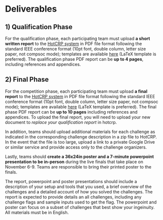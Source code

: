 # Deliverables

## 1) Qualification Phase

For the qualification phase, each participating team must upload **a short written report** to the [HotCRP system](https://hotcrp.engineering.nyu.edu/) in PDF file format following the standard IEEE conference format (10pt font, double column, letter size paper, not compsoc mode); templates are available [here](http://www.ieee.org/conferences_events/conferences/publishing/templates.html) (LaTeX template is preferred). The qualification phase PDF report can be **up to 4 pages**, including references and appendices.
## 2) Final Phase

For the competition phase, each participating team must upload **a final report** to
the [HotCRP system](https://hotcrp.engineering.nyu.edu/) in PDF file format
following the standard IEEE conference format (10pt font, double column, letter
size paper, not compsoc mode); templates are available
[here](http://www.ieee.org/conferences_events/conferences/publishing/templates.html)
(LaTeX template is preferred). The final phase PDF report can be **up to 10
pages** including references and appendices. To upload the final report, you will need to upload your new document to _replace your qualification report_ in hotcrp.


In addition, teams should upload additional materials for each challenge as
indicated in the corresponding challenge description in a zip file to HotCRP. In
the event that the file is too large, upload a link to a private Google Drive or
similar service and provide access only to the challenge organizers.

Lastly, teams should **create a 36x24in poster and a 7-minute powerpoint presentation
to be in-person**
during the live finals that take place on November 6-9. Teams are responsible to bring their printed poster to the finals.

The report, powerpoint and poster presentations should include a description of your setup and tools that you used, a brief overview of the challenges and a detailed account of how you solved the challenges. The report is expected to provide details an all challenges, including any challenge flags and sample inputs used to get the flag. The powerpoint and poster can focus on a subset of challenges that best show your ingeinuity. All materials must be in English.

<!-- A description of grading criteria can be found
[here](https://github.com/TrustworthyComputing/csaw_esc_2024/blob/main/Challenge_Description.md#competition-phase-evaluation-and-grading-policies). -->

